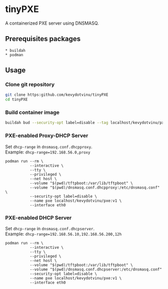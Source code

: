 # tinyPXE
A containerized PXE server using DNSMASQ.

## Prerequisites packages
```
* buildah
* podman
```

## Usage
### Clone git repository
```bash
git clone https:github.com/kevydotvinu/tinyPXE
cd tinyPXE
```

### Build container image
```bash
buildah bud --security-opt label=disable --tag localhost/kevydotvinu/pxe:v1 .
```

### PXE-enabled Proxy-DHCP Server
Set `dhcp-range` in `dnsmasq.conf.dhcpproxy`.  
Example: `dhcp-range=192.168.56.0,proxy` 
```
podman run --rm \
           --interactive \
           --tty \
           --privileged \
           --net host \
           --volume "$(pwd)/tftpboot:/var/lib/tftpboot" \
           --volume "$(pwd)/dnsmasq.conf.dhcpproxy:/etc/dnsmasq.conf" \
           --security-opt label=disable \
           --name pxe localhost/kevydotvinu/pxe:v1 \
           --interface eth0
```

### PXE-enabled DHCP Server
Set `dhcp-range` in `dnsmasq.conf.dhcpserver`.  
Example: `dhcp-range=192.168.56.10,192.168.56.200,12h`
```
podman run --rm \
           --interactive \
           --tty \
           --privileged \
           --net host \
           --volume "$(pwd)/tftpboot:/var/lib/tftpboot" \
           --volume "$(pwd)/dnsmasq.conf.dhcpserver:/etc/dnsmasq.conf" 
           --security-opt label=disable \
           --name pxe localhost/kevydotvinu/pxe:v1 \
           --interface eth0
```
